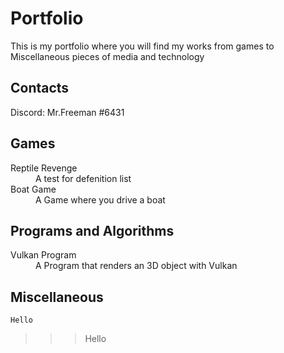 # Portfolio

This is my portfolio where you will find my works from games to Miscellaneous pieces of media and technology


## Contacts
Discord: Mr.Freeman #6431

## Games

<dl>
<dt>Reptile Revenge</dt>
<dd>A test for defenition list</dd>
<dt>Boat Game</dt>
<dd>A Game where you drive a boat</dd>
</dl>


## Programs and Algorithms

<dl>
<dt>Vulkan Program</dt>
<dd>A Program that renders an 3D object with Vulkan</dd>
</dl>


## Miscellaneous

``Hello``
>>> Hello
